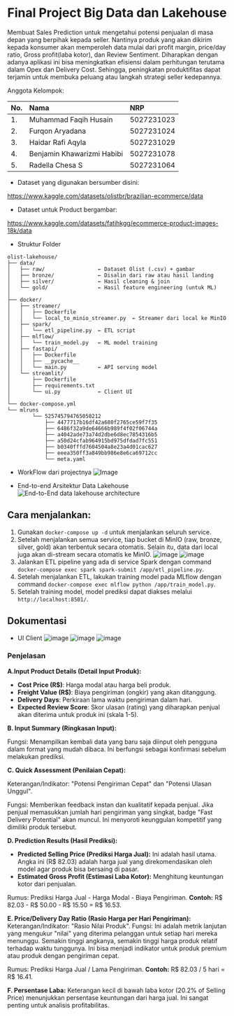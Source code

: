 # Final Project Big Data dan Lakehouse

Membuat Sales Prediction untuk mengetahui potensi penjualan di masa depan yang berpihak kepada seller. Nantinya produk yang akan dikirim kepada konsumer akan memperoleh data mulai dari profit margin, price/day ratio, Gross profit(laba kotor), dan Review Sentiment. Diharapkan dengan adanya aplikasi ini bisa meningkatkan efisiensi dalam perhitungan terutama dalam Opex dan Delivery Cost. Sehingga, peningkatan produktifitas dapat terjamin untuk membuka peluang atau langkah strategi seller kedepannya.

Anggota Kelompok:

| No. | Nama | NRP |
| :-- | :--- | :--- |
| 1. | Muhammad Faqih Husain | 5027231023 |
| 2. | Furqon Aryadana | 5027231024 |
| 3. | Haidar Rafi Aqyla | 5027231029 |
| 4. | Benjamin Khawarizmi Habibi | 5027231078 |
| 5. | Radella Chesa S | 5027231064 |

- Dataset yang digunakan bersumber disini:

https://www.kaggle.com/datasets/olistbr/brazilian-ecommerce/data

- Dataset untuk Product bergambar:

https://www.kaggle.com/datasets/fatihkgg/ecommerce-product-images-18k/data

- Struktur Folder

```
olist-lakehouse/
├── data/
│   ├── raw/                 ← Dataset Olist (.csv) + gambar
│   ├── bronze/              ← Disalin dari raw atau hasil landing
│   ├── silver/              ← Hasil cleaning & join
│   └── gold/                ← Hasil feature engineering (untuk ML)
│
├── docker/
│   ├── streamer/
│   │   ├── Dockerfile
│   │   └── local_to_minio_streamer.py  ← Streamer dari local ke MinIO
│   ├── spark/
│   │   └── etl_pipeline.py  ← ETL script
│   ├── mlflow/
│   │   └── train_model.py   ← ML model training
│   ├── fastapi/
│   │   ├── Dockerfile
│   │   ├── __pycache__
│   │   └── main.py          ← API serving model
│   └── streamlit/
│       ├── Dockerfile
│       ├── requirements.txt
│       └── ui.py            ← Client UI
│
└── docker-compose.yml
└── mlruns
        └── 525745794765050212
            ├── 4477717b16df42a680f2765ce59f7f35
            ├── 6486f32a9de64666b989f4f02f06744a
            ├── a4042ade73a74d2dbe6d8ec7854316b5
            ├── a50d24cfab964915bd975dfdad7fc551
            ├── b0340fffd7604504a8e23a4d01cac627
            ├── eeea350ff3a849bb986e8e6ca69712cc
            └── meta.yaml
```


- WorkFlow dari projectnya
![Image](https://github.com/user-attachments/assets/d82d4ea1-56a9-4f4a-acba-bb3e02536981)

- End-to-end Arsitektur Data Lakehouse
![End-to-End data lakehouse architecture](https://github.com/user-attachments/assets/34be8cbc-c9f1-46c6-a64a-a66e2c94cf9b)

## Cara menjalankan:
1. Gunakan `docker-compose up -d` untuk menjalankan seluruh service.
2. Setelah menjalankan semua service, tiap bucket di MinIO (raw, bronze, silver, gold) akan terbentuk secara otomatis. Selain itu, data dari local juga akan di-stream secara otomatis ke MinIO.
   ![image](https://github.com/user-attachments/assets/a8f260e5-647b-40f7-8fe5-19c039ac38bd)
   ![image](https://github.com/user-attachments/assets/415fc909-04e3-4b2e-be28-c46cf7863add)
4. Jalankan ETL pipeline yang ada di service Spark dengan command `docker-compose exec spark spark-submit /app/etl_pipeline.py`.
5. Setelah menjalankan ETL, lakukan training model pada MLflow dengan command `docker-compose exec mlflow python /app/train_model.py`.
6. Setelah training model, model prediksi dapat diakses melalui `http://localhost:8501/`.

## Dokumentasi
- UI Client
  ![image](https://github.com/user-attachments/assets/db754b56-2f89-48c1-8843-14a7850d1060)
  ![image](https://github.com/user-attachments/assets/eeb392e1-df64-46c0-bb01-2713bd66feae)
  ![image](https://github.com/user-attachments/assets/2cbaa772-0c1a-4fef-b581-a61d132e48c4)

### Penjelasan

**A.Input Product Details (Detail Input Produk):**

- **Cost Price (R$)**: Harga modal atau harga beli produk.
- **Freight Value (R$)**: Biaya pengiriman (ongkir) yang akan ditanggung.
- **Delivery Days**: Perkiraan lama waktu pengiriman dalam hari.
- **Expected Review Score**: Skor ulasan (rating) yang diharapkan penjual akan diterima untuk produk ini (skala 1-5).

**B. Input Summary (Ringkasan Input):**

Fungsi: Menampilkan kembali data yang baru saja diinput oleh pengguna dalam format yang mudah dibaca. Ini berfungsi sebagai konfirmasi sebelum melakukan prediksi.

**C. Quick Assessment (Penilaian Cepat):**

Keterangan/Indikator: "Potensi Pengiriman Cepat" dan "Potensi Ulasan Unggul".

Fungsi: Memberikan feedback instan dan kualitatif kepada penjual. Jika penjual memasukkan jumlah hari pengiriman yang singkat, badge "Fast Delivery Potential" akan muncul. Ini menyoroti keunggulan kompetitif yang dimiliki produk tersebut.

**D. Prediction Results (Hasil Prediksi):**

- **Predicted Selling Price (Prediksi Harga Jual):** Ini adalah hasil utama. Angka ini (R$ 82.03) adalah harga jual yang direkomendasikan oleh model agar produk bisa bersaing di pasar.
- **Estimated Gross Profit (Estimasi Laba Kotor):** Menghitung keuntungan kotor dari penjualan.

Rumus: Prediksi Harga Jual - Harga Modal - Biaya Pengiriman.
**Contoh:** R$ 82.03 - R$ 50.00 - R$ 15.50 = R$ 16.53.

**E. Price/Delivery Day Ratio (Rasio Harga per Hari Pengiriman):**
Keterangan/Indikator: "Rasio Nilai Produk".
Fungsi: Ini adalah metrik lanjutan yang mengukur "nilai" yang diterima pelanggan untuk setiap hari mereka menunggu. Semakin tinggi angkanya, semakin tinggi harga produk relatif terhadap waktu tunggunya. Ini bisa menjadi indikator untuk produk premium atau produk dengan pengiriman cepat.

Rumus: Prediksi Harga Jual / Lama Pengiriman.
**Contoh:** R$ 82.03 / 5 hari = R$ 16.41.

**F. Persentase Laba:** Keterangan kecil di bawah laba kotor (20.2% of Selling Price) menunjukkan persentase keuntungan dari harga jual. Ini sangat penting untuk analisis profitabilitas.





